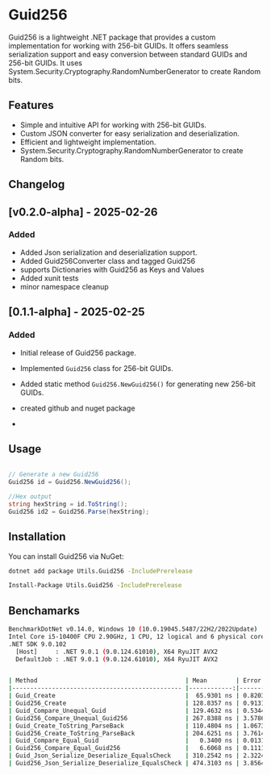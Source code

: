 # Guid256

Guid256 is a lightweight .NET package that provides a custom implementation for working with 256-bit GUIDs. It offers seamless serialization support and easy conversion between standard GUIDs and 256-bit GUIDs. It uses System.Security.Cryptography.RandomNumberGenerator to create Random bits.

## Features

- Simple and intuitive API for working with 256-bit GUIDs.
- Custom JSON converter for easy serialization and deserialization.
- Efficient and lightweight implementation.
- System.Security.Cryptography.RandomNumberGenerator to create Random bits.


## Changelog

## [v0.2.0-alpha] - 2025-02-26
### Added

- Added Json serialization and deserialization support.
- Added Guid256Converter class and tagged Guid256
- supports Dictionaries with Guid256 as Keys and Values
- Added xunit tests
- minor namespace cleanup


## [0.1.1-alpha] - 2025-02-25
### Added
- Initial release of Guid256 package.
- Implemented `Guid256` class for 256-bit GUIDs.
- Added static method `Guid256.NewGuid256()` for generating new 256-bit GUIDs.
- created github and nuget package

- 
## Usage

```csharp

// Generate a new Guid256
Guid256 id = Guid256.NewGuid256();

//Hex output
string hexString = id.ToString();
Guid256 id2 = Guid256.Parse(hexString);
```
## Installation

You can install Guid256 via NuGet:

```sh
dotnet add package Utils.Guid256 -IncludePrerelease
```

```sh
Install-Package Utils.Guid256 -IncludePrerelease
```

## Benchamarks
```sh
BenchmarkDotNet v0.14.0, Windows 10 (10.0.19045.5487/22H2/2022Update)
Intel Core i5-10400F CPU 2.90GHz, 1 CPU, 12 logical and 6 physical cores
.NET SDK 9.0.102
  [Host]     : .NET 9.0.1 (9.0.124.61010), X64 RyuJIT AVX2
  DefaultJob : .NET 9.0.1 (9.0.124.61010), X64 RyuJIT AVX2


| Method                                         | Mean        | Error     | StdDev    |
|----------------------------------------------- |------------:|----------:|----------:|
| Guid_Create                                    |  65.9301 ns | 0.8203 ns | 0.7673 ns |
| Guid256_Create                                 | 128.8357 ns | 0.9131 ns | 0.8094 ns |
| Guid_Compare_Unequal_Guid                      | 129.4632 ns | 0.5344 ns | 0.4462 ns |
| Guid256_Compare_Unequal_Guid256                | 267.8388 ns | 3.5786 ns | 3.3475 ns |
| Guid_Create_ToString_ParseBack                 | 110.4804 ns | 1.0673 ns | 0.9462 ns |
| Guid256_Create_ToString_ParseBack              | 204.6251 ns | 3.7614 ns | 3.3343 ns |
| Guid_Compare_Equal_Guid                        |   0.3400 ns | 0.0131 ns | 0.0123 ns |
| Guid256_Compare_Equal_Guid256                  |   6.6068 ns | 0.1111 ns | 0.1040 ns |
| Guid_Json_Serialize_Deserialize_EqualsCheck    | 310.2542 ns | 2.3224 ns | 2.0587 ns |
| Guid256_Json_Serialize_Deserialize_EqualsCheck | 474.3103 ns | 3.8564 ns | 3.0108 ns |
```